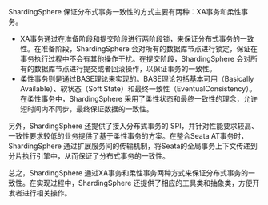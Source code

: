 ShardingSphere 保证分布式事务一致性的方式主要有两种：XA事务和柔性事务。

+ XA事务通过在准备阶段和提交阶段进行两阶段锁，来保证分布式事务的一致性。在准备阶段，ShardingSphere 会对所有的数据库节点进行锁定，保证在事务执行过程中不会有其他操作干扰。在提交阶段，ShardingSphere 会对所有的数据库节点进行提交或者回滚操作，以保证事务的一致性。
+ 柔性事务则是通过BASE理论来实现的。BASE理论包括基本可用（Basically Available）、软状态（Soft State）和最终一致性（EventualConsistency）。在柔性事务中，ShardingSphere 采用了柔性状态和最终一致性的理念，允许短时间内不同步，最终保证数据的一致性。

另外，ShardingSphere 还提供了接入分布式事务的 SPI，并针对性能要求较高、一致性要求较低的业务提供了基于柔性事务的方案。在整合Seata AT事务时，ShardingSphere 通过扩展服务间的传输机制，将Seata的全局事务上下文传递到分片执行引擎中，从而保证了分布式事务的一致性。

总之，ShardingSphere 通过XA事务和柔性事务两种方式来保证分布式事务的一致性。在实现过程中，ShardingSphere 还提供了相应的工具类和抽象类，方便开发者进行相关操作。

